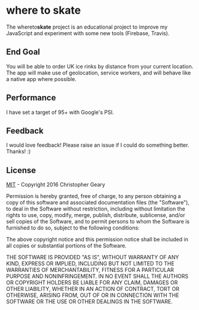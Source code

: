 # where to skate

The whereto**skate** project is an educational project to improve my JavaScript and experiment with some new tools (Firebase, Travis).

## End Goal

You will be able to order UK ice rinks by distance from your current location. The app will make use of geolocation, service workers, and will behave like a native app where possible.

## Performance

I have set a target of 95+ with Google's PSI.

## Feedback

I would love feedback! Please raise an issue if I could do something better. Thanks! :)

## License

[MIT](https://opensource.org/licenses/MIT) - Copyright 2016 Christopher Geary

Permission is hereby granted, free of charge, to any person obtaining a copy of this software and associated documentation files (the "Software"), to deal in the Software without restriction, including without limitation the rights to use, copy, modify, merge, publish, distribute, sublicense, and/or sell copies of the Software, and to permit persons to whom the Software is furnished to do so, subject to the following conditions:

The above copyright notice and this permission notice shall be included in all copies or substantial portions of the Software.

THE SOFTWARE IS PROVIDED "AS IS", WITHOUT WARRANTY OF ANY KIND, EXPRESS OR IMPLIED, INCLUDING BUT NOT LIMITED TO THE WARRANTIES OF MERCHANTABILITY, FITNESS FOR A PARTICULAR PURPOSE AND NONINFRINGEMENT. IN NO EVENT SHALL THE AUTHORS OR COPYRIGHT HOLDERS BE LIABLE FOR ANY CLAIM, DAMAGES OR OTHER LIABILITY, WHETHER IN AN ACTION OF CONTRACT, TORT OR OTHERWISE, ARISING FROM, OUT OF OR IN CONNECTION WITH THE SOFTWARE OR THE USE OR OTHER DEALINGS IN THE SOFTWARE.